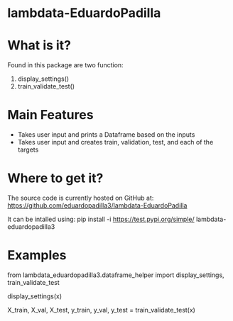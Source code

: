 # lambdata-EduardoPadilla

# What is it?
Found in this package are two function:
1. display_settings()
2. train_validate_test()

# Main Features
- Takes user input and prints a Dataframe based on the inputs
- Takes user input and creates train, validation, test, and each of the targets 

# Where to get it?
The source code is currently hosted on GitHub at: https://github.com/eduardopadilla3/lambdata-EduardoPadilla

It can be intalled using: pip install -i https://test.pypi.org/simple/ lambdata-eduardopadilla3

# Examples
from lambdata_eduardopadilla3.dataframe_helper import display_settings, train_validate_test


display_settings(x)

X_train, X_val, X_test, y_train, y_val, y_test = train_validate_test(x)
